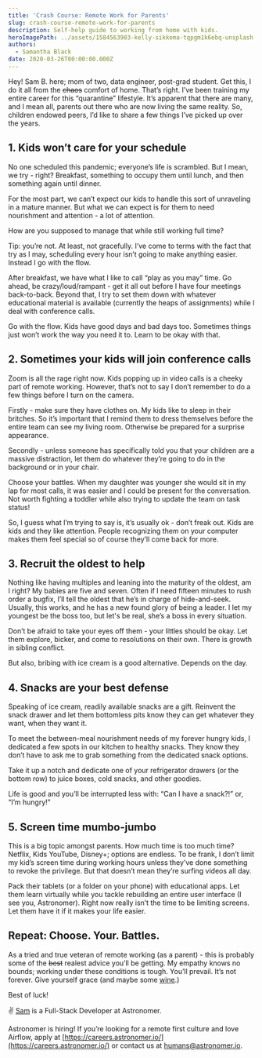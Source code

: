 ```yaml
---
title: 'Crash Course: Remote Work for Parents'
slug: crash-course-remote-work-for-parents
description: Self-help guide to working from home with kids.
heroImagePath: ../assets/1584563903-kelly-sikkema-tqpgm1k6ebq-unsplash.jpg
authors:
  - Samantha Black
date: 2020-03-26T00:00:00.000Z
---
```


Hey! Sam B. here; mom of two, data engineer, post-grad student. Get this, I do it all from the ~~chaos~~ comfort of home. That’s right. I’ve been training my entire career for this “quarantine” lifestyle. It’s apparent that there are many, and I mean all, parents out there who are now living the same reality. So, children endowed peers, I’d like to share a few things I’ve picked up over the years. 

## 1. Kids won’t care for your schedule 

No one scheduled this pandemic; everyone’s life is scrambled. But I mean, we try - right? Breakfast, something to occupy them until lunch, and then something again until dinner. 

For the most part, we can’t expect our kids to handle this sort of unraveling in a mature manner. But what we can expect is for them to need nourishment and attention - a lot of attention. 

How are you supposed to manage that while still working full time? 

Tip: you’re not. At least, not gracefully. I’ve come to terms with the fact that try as I may, scheduling every hour isn’t going to make anything easier. Instead I go with the flow. 

After breakfast, we have what I like to call “play as you may” time. Go ahead, be crazy/loud/rampant - get it all out before I have four meetings back-to-back. Beyond that, I try to set them down with whatever educational material is available (currently the heaps of assignments) while I deal with conference calls.

Go with the flow. Kids have good days and bad days too. Sometimes things just won’t work the way you need it to. Learn to be okay with that. 

## 2. Sometimes your kids will join conference calls

Zoom is all the rage right now. Kids popping up in video calls is a cheeky part of remote working. However, that’s not to say I don’t remember to do a few things before I turn on the camera. 

Firstly - make sure they have clothes on. My kids like to sleep in their britches. So it’s important that I remind them to dress themselves before the entire team can see my living room. Otherwise be prepared for a surprise appearance.

Secondly - unless someone has specifically told you that your children are a massive distraction, let them do whatever they’re going to do in the background or in your chair. 

Choose your battles. When my daughter was younger she would sit in my lap for most calls, it was easier and I could be present for the conversation. Not worth fighting a toddler while also trying to update the team on task status!

So, I guess what I’m trying to say is, it’s usually ok - don’t freak out. Kids are kids and they like attention. People recognizing them on your computer makes them feel special so of course they’ll come back for more. 

## 3. Recruit the oldest to help

Nothing like having multiples and leaning into the maturity of the oldest, am I right? My babies are five and seven. Often if I need fifteen minutes to rush order a bugfix, I’ll tell the oldest that he’s in charge of hide-and-seek. Usually, this works, and he has a new found glory of being a leader. I let my youngest be the boss too, but let's be real, she’s a boss in every situation. 

Don’t be afraid to take your eyes off them - your littles should be okay. Let them explore, bicker, and come to resolutions on their own. There is growth in sibling conflict. 

But also, bribing with ice cream is a good alternative. Depends on the day.

## 4. Snacks are your best defense

Speaking of ice cream, readily available snacks are a gift. Reinvent the snack drawer and let them bottomless pits know they can get whatever they want, when they want it. 

To meet the between-meal nourishment needs of my forever hungry kids, I dedicated a few spots in our kitchen to healthy snacks. They know they don’t have to ask me to grab something from the dedicated snack options.

Take it up a notch and dedicate one of your refrigerator drawers (or the bottom row) to juice boxes, cold snacks, and other goodies. 

Life is good and you’ll be interrupted less with: “Can I have a snack?!” or, “I’m hungry!”

## 5. Screen time mumbo-jumbo

This is a big topic amongst parents. How much time is too much time? Netflix, Kids YouTube, Disney+; options are endless. To be frank, I don’t limit my kid’s screen time during working hours unless they’ve done something to revoke the privilege. But that doesn’t mean they’re surfing videos all day.

Pack their tablets (or a folder on your phone) with educational apps. Let them learn virtually while you tackle rebuilding an entire user interface (I see you, Astronomer). Right now really isn’t the time to be limiting screens. Let them have it if it makes your life easier. 
<!-- markdownlint-disable -->
## Repeat: Choose. Your. Battles.
<!-- markdownlint-restore -->
As a tried and true veteran of remote working (as a parent) - this is probably some of the ~~best~~ realest advice you’ll be getting. My empathy knows no bounds; working under these conditions is tough. You’ll prevail. It’s not forever. Give yourself grace (and maybe some [wine](https://www.winc.com/).)

Best of luck!

✌️
[Sam](https://www.linkedin.com/in/samantha-black/) is a Full-Stack Developer at Astronomer.

Astronomer is hiring! If you’re looking for a remote first culture and love Airflow, apply at [https://careers.astronomer.io/](https://careers.astronomer.io/) or contact us at [humans@astronomer.io](humans@astronomer.io).
